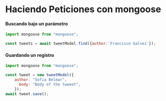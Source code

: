 # Haciendo Peticiones con mongoose

<div class='flex flex-col gap-4'>

#### Buscando bajo un parámetro
```javascript {all}{maxHeight:'290px', lines:false}
import mongoose from "mongoose";

const tweets = await tweetModel.find({author:'Francisco Galvez'});
```

#### Guardando un registro
```javascript {all}{maxHeight:'290px', lines:false}
import mongoose from "mongoose";

const tweet = new tweetModel({
    author: "Sofia Belmar",
      body: "Body of the twweet",
    });
await tweet.save();
```
</div>